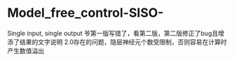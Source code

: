 # Model_free_control-SISO-
Single input, single output
爷第一版写错了，看第二版，第二版修正了bug且增添了结果的文字说明
2.0存在的问题，隐层神经元个数受限制，否则容易在计算时产生数值溢出
